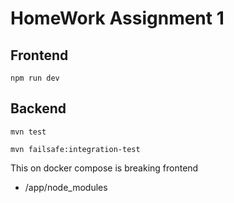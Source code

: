 # HomeWork Assignment 1

## Frontend

```npm run dev```

## Backend

```mvn test```

```mvn failsafe:integration-test```

This on docker compose is breaking frontend
- /app/node_modules